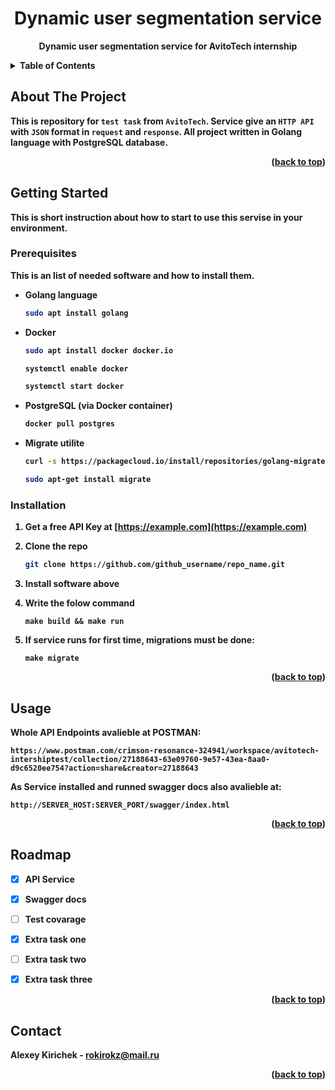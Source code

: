 <a name="readme-top"></a>


<h1 align="center"><b>Dynamic user segmentation service<b></h1>
<div>
  <p align="center">
    Dynamic user segmentation service for AvitoTech internship
  </p>
</div>



<!-- TABLE OF CONTENTS -->
<details>
  <summary>Table of Contents</summary>
  <ol>
    <li>
      <a href="#about-the-project">About The Project</a>
    </li>
    <li>
      <a href="#getting-started">Getting Started</a>
      <ul>
        <li><a href="#prerequisites">Prerequisites</a></li>
        <li><a href="#installation">Installation</a></li>
      </ul>
    </li>
    <li><a href="#usage">Usage</a></li>
    <li><a href="#roadmap">Roadmap</a></li>
    <li><a href="#contact">Contact</a></li>
  </ol>
</details>



<!-- ABOUT THE PROJECT -->
## About The Project

This is repository for `test task` from `AvitoTech`. Service give an `HTTP API` with `JSON` format in `request` and `response`. All project written in Golang language with PostgreSQL database.

<p align="right">(<a href="#readme-top">back to top</a>)</p>



<!-- GETTING STARTED -->
## Getting Started

This is short instruction about how to start to use this servise in your environment.

### Prerequisites

This is an list of needed software and how to install them.
* Golang language
  ```sh
  sudo apt install golang
  ```
* Docker
  ```sh
  sudo apt install docker docker.io
  ```
  ```sh
  systemctl enable docker
  ```
  ```sh
  systemctl start docker
  ```
* PostgreSQL (via Docker container)
  ```sh
  docker pull postgres
  ```
* Migrate utilite
  ```sh
  curl -s https://packagecloud.io/install/repositories/golang-migrate/migrate/script.deb.sh | sudo bash
  ```
  ```sh
  sudo apt-get install migrate
  ```
  

### Installation

1. Get a free API Key at [https://example.com](https://example.com)
2. Clone the repo
   ```sh
   git clone https://github.com/github_username/repo_name.git
   ```
3. Install software above
  
4. Write the folow command
   ```
   make build && make run
   ```
5. If service runs for first time, migrations must be done:
   ```
   make migrate
   ```

<p align="right">(<a href="#readme-top">back to top</a>)</p>



<!-- USAGE EXAMPLES -->
## Usage

Whole API Endpoints avalieble at POSTMAN:
```
https://www.postman.com/crimson-resonance-324941/workspace/avitotech-intershiptest/collection/27188643-63e09760-9e57-43ea-8aa0-d9c6520ee754?action=share&creator=27188643
```
As Service installed and runned swagger docs also avalieble at:
```
http://SERVER_HOST:SERVER_PORT/swagger/index.html
```

<p align="right">(<a href="#readme-top">back to top</a>)</p>



<!-- ROADMAP -->
## Roadmap

- [x] API Service
- [x] Swagger docs
- [ ] Test covarage
- [x] Extra task one
- [ ] Extra task two
- [x] Extra task three


<p align="right">(<a href="#readme-top">back to top</a>)</p>



<!-- CONTACT -->
## Contact

Alexey Kirichek - rokirokz@mail.ru

<p align="right">(<a href="#readme-top">back to top</a>)</p>
